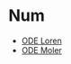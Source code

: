 # Num

* [ODE Loren](https://blogs.mathworks.com/loren/2015/09/23/ode-solver-selection-in-matlab/)
* [ODE Moler](https://blogs.mathworks.com/loren/2015/09/23/ode-solver-selection-in-matlab/)

